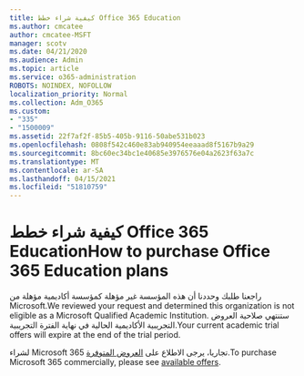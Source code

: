 ```yaml
---
title: كيفية شراء خطط Office 365 Education
ms.author: cmcatee
author: cmcatee-MSFT
manager: scotv
ms.date: 04/21/2020
ms.audience: Admin
ms.topic: article
ms.service: o365-administration
ROBOTS: NOINDEX, NOFOLLOW
localization_priority: Normal
ms.collection: Adm_O365
ms.custom:
- "335"
- "1500009"
ms.assetid: 22f7af2f-85b5-405b-9116-50abe531b023
ms.openlocfilehash: 0808f542c460e83ab940954eeaaad8f5167b9a29
ms.sourcegitcommit: 8bc60ec34bc1e40685e3976576e04a2623f63a7c
ms.translationtype: MT
ms.contentlocale: ar-SA
ms.lasthandoff: 04/15/2021
ms.locfileid: "51810759"
---
```

# <a name="how-to-purchase-office-365-education-plans"></a><span data-ttu-id="f39ad-102">كيفية شراء خطط Office 365 Education</span><span class="sxs-lookup"><span data-stu-id="f39ad-102">How to purchase Office 365 Education plans</span></span>

<span data-ttu-id="f39ad-103">راجعنا طلبك وحددنا أن هذه المؤسسة غير مؤهلة كمؤسسة أكاديمية مؤهلة من Microsoft.</span><span class="sxs-lookup"><span data-stu-id="f39ad-103">We reviewed your request and determined this organization is not eligible as a Microsoft Qualified Academic Institution.</span></span> <span data-ttu-id="f39ad-104">ستنتهي صلاحية العروض التجريبية الأكاديمية الحالية في نهاية الفترة التجريبية.</span><span class="sxs-lookup"><span data-stu-id="f39ad-104">Your current academic trial offers will expire at the end of the trial period.</span></span>
  
<span data-ttu-id="f39ad-105">لشراء Microsoft 365 تجاريا، يرجى الاطلاع على [العروض المتوفرة](https://go.microsoft.com/fwlink/p/?linkid=868433).</span><span class="sxs-lookup"><span data-stu-id="f39ad-105">To purchase Microsoft 365 commercially, please see [available offers](https://go.microsoft.com/fwlink/p/?linkid=868433).</span></span>  